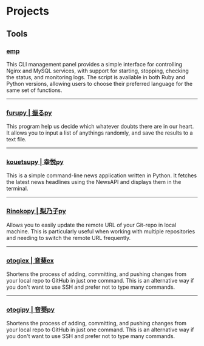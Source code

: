 # Projects

## Tools

### [emp](https://github.com/88saiba/emp)

This CLI management panel provides a simple interface for controlling Nginx and MySQL services, with support for starting, stopping, checking the status, and monitoring logs. The script is available in both Ruby and Python versions, allowing users to choose their preferred language for the same set of functions.
<hr>

### [furupy | 振るpy](https://github.com/88saiba/furupy)

This program help us decide which whatever doubts there are in our heart. It allows you to input a list of anythings randomly, and save the results to a text file.
<hr>

### [kouetsupy | 幸悦py](https://github.com/88saiba/kouetsupy)

This is a simple command-line news application written in Python. It fetches the latest news headlines using the NewsAPI and displays them in the terminal.
<hr>

### [Rinokopy | 梨乃子py](https://github.com/88saiba/rinokopy)

Allows you to easily update the remote URL of your Git-repo in local machine. This is particularly
useful when working with multiple repositories and needing to switch the remote URL frequently.
<hr>

### [otogiex | 音葵ex](https://github.com/88saiba/otogiex)

Shortens the process of adding, committing, and pushing changes from your local repo to GitHub
in just one command. This is an alternative way if you don't want to use SSH and prefer not to type many commands.
<hr>

### [otogipy | 音葵py](https://github.com/88saiba/otogipy)

Shortens the process of adding, committing, and pushing changes from your local repo to GitHub
in just one command. This is an alternative way if you don't want to use SSH and prefer not to type many commands.
<br><br>
